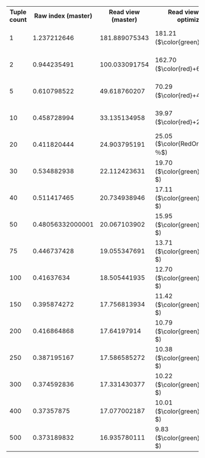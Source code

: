 <table>
<tr>
  <th>Tuple count</th>
  <th>Raw index (master)</th>
  <th>Read view (master)</th>
  <th>Read view (EQ/REQ optimization)</th>
  <th>Read view (Alexander's patch)</th>
</tr>
<tr>
  <td>1</td>
  <td>1.237212646</td>
  <td>181.889075343</td>
  <td>181.21 ($\color{green}-0.37%％$)</td>
  <td>12.61 ($\color{green}-93.07%％$)</td>
</tr>
<tr>
  <td>2</td>
  <td>0.944235491</td>
  <td>100.033091754</td>
  <td>162.70 ($\color{red}+62.65%％$)</td>
  <td>11.14 ($\color{green}-88.87%％$)</td>
</tr>
<tr>
  <td>5</td>
  <td>0.610798522</td>
  <td>49.618760207</td>
  <td>70.29 ($\color{red}+41.67%％$)</td>
  <td>10.24 ($\color{green}-79.36%％$)</td>
</tr>
<tr>
  <td>10</td>
  <td>0.458728994</td>
  <td>33.135134958</td>
  <td>39.97 ($\color{red}+20.62%％$)</td>
  <td>9.87 ($\color{green}-70.22%％$)</td>
</tr>
<tr>
  <td>20</td>
  <td>0.411820444</td>
  <td>24.903795191</td>
  <td>25.05 ($\color{RedOrange}+0.57%％$)</td>
  <td>9.79 ($\color{green}-60.70%％$)</td>
</tr>
<tr>
  <td>30</td>
  <td>0.534882938</td>
  <td>22.112423631</td>
  <td>19.70 ($\color{green}-10.90%％$)</td>
  <td>9.70 ($\color{green}-56.15%％$)</td>
</tr>
<tr>
  <td>40</td>
  <td>0.511417465</td>
  <td>20.734938946</td>
  <td>17.11 ($\color{green}-17.48%％$)</td>
  <td>9.63 ($\color{green}-53.54%％$)</td>
</tr>
<tr>
  <td>50</td>
  <td>0.48056332000001</td>
  <td>20.067103902</td>
  <td>15.95 ($\color{green}-20.53%％$)</td>
  <td>9.60 ($\color{green}-52.18%％$)</td>
</tr>
<tr>
  <td>75</td>
  <td>0.446737428</td>
  <td>19.055347691</td>
  <td>13.71 ($\color{green}-28.06%％$)</td>
  <td>9.60 ($\color{green}-49.61%％$)</td>
</tr>
<tr>
  <td>100</td>
  <td>0.41637634</td>
  <td>18.505441935</td>
  <td>12.70 ($\color{green}-31.40%％$)</td>
  <td>9.53 ($\color{green}-48.53%％$)</td>
</tr>
<tr>
  <td>150</td>
  <td>0.395874272</td>
  <td>17.756813934</td>
  <td>11.42 ($\color{green}-35.67%％$)</td>
  <td>9.39 ($\color{green}-47.12%％$)</td>
</tr>
<tr>
  <td>200</td>
  <td>0.416864868</td>
  <td>17.64197914</td>
  <td>10.79 ($\color{green}-38.85%％$)</td>
  <td>9.28 ($\color{green}-47.41%％$)</td>
</tr>
<tr>
  <td>250</td>
  <td>0.387195167</td>
  <td>17.586585272</td>
  <td>10.38 ($\color{green}-40.99%％$)</td>
  <td>9.24 ($\color{green}-47.48%％$)</td>
</tr>
<tr>
  <td>300</td>
  <td>0.374592836</td>
  <td>17.331430377</td>
  <td>10.22 ($\color{green}-41.04%％$)</td>
  <td>9.22 ($\color{green}-46.78%％$)</td>
</tr>
<tr>
  <td>400</td>
  <td>0.37357875</td>
  <td>17.077002187</td>
  <td>10.01 ($\color{green}-41.35%％$)</td>
  <td>9.23 ($\color{green}-45.94%％$)</td>
</tr>
<tr>
  <td>500</td>
  <td>0.373189832</td>
  <td>16.935780111</td>
  <td>9.83 ($\color{green}-41.97%％$)</td>
  <td>9.22 ($\color{green}-45.54%％$)</td>
</tr>
</table>
